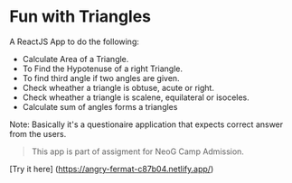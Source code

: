 # Fun with Triangles

A ReactJS App to do the following:

- Calculate Area of a Triangle.
- To Find the Hypotenuse of a right Triangle.
- To find third angle if two angles are given.
- Check wheather a triangle is obtuse, acute or right.
- Check wheather a triangle is scalene, equilateral or isoceles.
- Calculate sum of angles forms a triangles

Note: Basically it's a questionaire application that expects correct answer from the users.

> This app is part of assigment for NeoG Camp Admission.

[Try it here] (https://angry-fermat-c87b04.netlify.app/)
